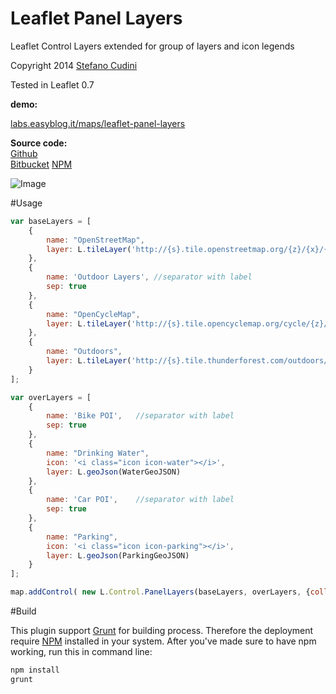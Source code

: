 Leaflet Panel Layers
==============

Leaflet Control Layers extended for group of layers and icon legends

Copyright 2014 [Stefano Cudini](http://labs.easyblog.it/stefano-cudini/)

Tested in Leaflet 0.7

**demo:**

[labs.easyblog.it/maps/leaflet-panel-layers](http://labs.easyblog.it/maps/leaflet-panel-layers/)

**Source code:**  
[Github](https://github.com/stefanocudini/leaflet-panel-layers)   
[Bitbucket](https://bitbucket.org/zakis_/leaflet-panel-layers)
[NPM](https://npmjs.org/package/leaflet-panel-layers)

![Image](https://raw.githubusercontent.com/stefanocudini/leaflet-panel-layers/master/images/leaflet-panel-layers-layout.jpg)

#Usage

```javascript
var baseLayers = [
	{
		name: "OpenStreetMap",
		layer: L.tileLayer('http://{s}.tile.openstreetmap.org/{z}/{x}/{y}.png')
	},
	{
		name: 'Outdoor Layers',	//separator with label
		sep: true		
	},	
	{	
		name: "OpenCycleMap",
		layer: L.tileLayer('http://{s}.tile.opencyclemap.org/cycle/{z}/{x}/{y}.png')
	},
	{
		name: "Outdoors",
		layer: L.tileLayer('http://{s}.tile.thunderforest.com/outdoors/{z}/{x}/{y}.png')
	}
];

var overLayers = [
	{
		name: 'Bike POI',	//separator with label
		sep: true		
	},
	{
		name: "Drinking Water",
		icon: '<i class="icon icon-water"></i>',
		layer: L.geoJson(WaterGeoJSON)
	},
	{
		name: 'Car POI',	//separator with label
		sep: true		
	},
	{
		name: "Parking",
		icon: '<i class="icon icon-parking"></i>',
		layer: L.geoJson(ParkingGeoJSON)
	}	
];

map.addControl( new L.Control.PanelLayers(baseLayers, overLayers, {collapsed: false}) );
```


#Build

This plugin support [Grunt](http://gruntjs.com/) for building process.
Therefore the deployment require [NPM](https://npmjs.org/) installed in your system.
After you've made sure to have npm working, run this in command line:
```bash
npm install
grunt
```
